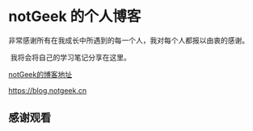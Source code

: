 # notGeek 的个人博客

​	非常感谢所有在我成长中所遇到的每一个人，我对每个人都报以由衷的感谢。

​	我将会将自己的学习笔记分享在这里。



[notGeek的博客地址](https://blog.notgeek.cn)

https://blog.notgeek.cn

## 感谢观看

